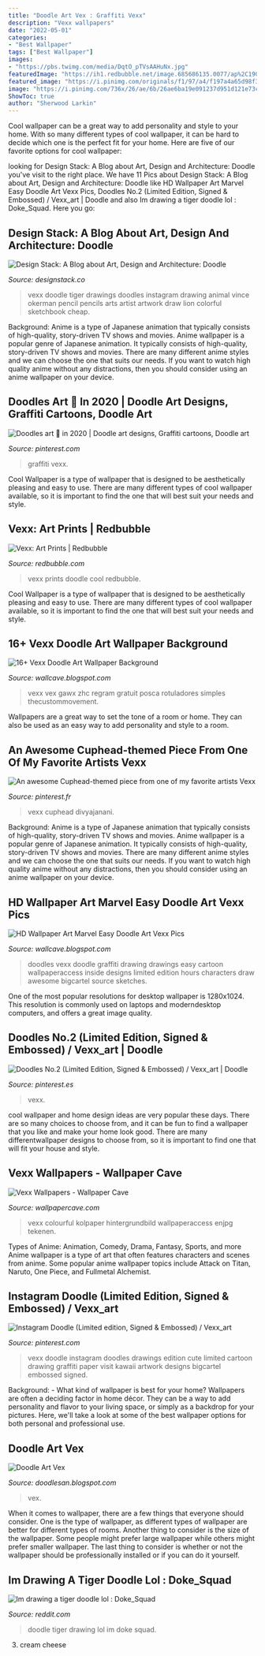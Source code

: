 ```yaml
---
title: "Doodle Art Vex : Graffiti Vexx"
description: "Vexx wallpapers"
date: "2022-05-01"
categories:
- "Best Wallpaper"
tags: ["Best Wallpaper"]
images:
- "https://pbs.twimg.com/media/DqtO_pTVsAAHuNx.jpg"
featuredImage: "https://ih1.redbubble.net/image.685686135.0077/ap%2C190x210%2C12x16%2C1%2Cf8f8f8%2Ct-pad%2C210x230%2Cf8f8f8.lite-1u1.jpg"
featured_image: "https://i.pinimg.com/originals/f1/97/a4/f197a4a65d98f3ddd91d3f01c2ea8adc.jpg"
image: "https://i.pinimg.com/736x/26/ae/6b/26ae6ba19e091237d951d121e73c4a78.jpg"
ShowToc: true
author: "Sherwood Larkin"
---
```



Cool wallpaper can be a great way to add personality and style to your home. With so many different types of cool wallpaper, it can be hard to decide which one is the perfect fit for your home. Here are five of our favorite options for cool wallpaper: 

	

		
looking for Design Stack: A Blog about Art, Design and Architecture: Doodle you've visit to the right place. We have 11 Pics about Design Stack: A Blog about Art, Design and Architecture: Doodle like HD Wallpaper Art Marvel Easy Doodle Art Vexx Pics, Doodles No.2 (Limited Edition, Signed &amp; Embossed) / Vexx_art | Doodle and also Im drawing a tiger doodle lol : Doke_Squad. Here you go:
		
    
## Design Stack: A Blog About Art, Design And Architecture: Doodle

<img loading=lazy src="https://4.bp.blogspot.com/-8BZqO-d0C0I/Wb6wZNdK6NI/AAAAAAABIaA/xdYvcyDNwKMlGqVtFvTUscEba-MIlN8oQCKgBGAs/s1600/08-Tiger-Vince-Okerman-vexx-Doodle-Drawings-that-Brightenup-your-Day-www-designstack-co.jpg" onerror="this.onerror=null;this.src='https://tse1.mm.bing.net/th?id=OIP.yoLuPnPIUXIby1DbaO1qqgHaHa&amp;pid=15.1';" alt="Design Stack: A Blog about Art, Design and Architecture: Doodle">

_Source: designstack.co_

>vexx doodle tiger drawings doodles instagram drawing animal vince okerman pencil pencils arts artist artwork draw lion colorful sketchbook cheap. 

	

Background: Anime is a type of Japanese animation that typically consists of high-quality, story-driven TV shows and movies.
Anime wallpaper is a popular genre of Japanese animation. It typically consists of high-quality, story-driven TV shows and movies. There are many different anime styles and we can choose the one that suits our needs. If you want to watch high quality anime without any distractions, then you should consider using an anime wallpaper on your device.

    
## Doodles Art 🎨 In 2020 | Doodle Art Designs, Graffiti Cartoons, Doodle Art

<img loading=lazy src="https://i.pinimg.com/736x/26/ae/6b/26ae6ba19e091237d951d121e73c4a78.jpg" onerror="this.onerror=null;this.src='https://tse4.mm.bing.net/th?id=OIP.-Lq4Yl8wsUTU_5CvXKJjeAHaHL&amp;pid=15.1';" alt="Doodles art 🎨 in 2020 | Doodle art designs, Graffiti cartoons, Doodle art">

_Source: pinterest.com_

>graffiti vexx. 

	

Cool Wallpaper is a type of wallpaper that is designed to be aesthetically pleasing and easy to use. There are many different types of cool wallpaper available, so it is important to find the one that will best suit your needs and style.

    
## Vexx: Art Prints | Redbubble

<img loading=lazy src="https://ih1.redbubble.net/image.685686135.0077/ap%2C190x210%2C12x16%2C1%2Cf8f8f8%2Ct-pad%2C210x230%2Cf8f8f8.lite-1u1.jpg" onerror="this.onerror=null;this.src='https://tse1.mm.bing.net/th?id=OIP.Jsd2oIWtiAtqQg_d7kDQpgAAAA&amp;pid=15.1';" alt="Vexx: Art Prints | Redbubble">

_Source: redbubble.com_

>vexx prints doodle cool redbubble. 

	

Cool Wallpaper is a type of wallpaper that is designed to be aesthetically pleasing and easy to use. There are many different types of cool wallpaper available, so it is important to find the one that will best suit your needs and style.

    
## 16+ Vexx Doodle Art Wallpaper Background

<img loading=lazy src="https://pbs.twimg.com/media/DqtO_pTVsAAHuNx.jpg" onerror="this.onerror=null;this.src='https://tse1.mm.bing.net/th?id=OIP.RlzATPv8j6os1Q8KmPukTQHaHa&amp;pid=15.1';" alt="16+ Vexx Doodle Art Wallpaper Background">

_Source: wallcave.blogspot.com_

>vexx vex gawx zhc regram gratuit posca rotuladores simples thecustommovement. 

	

Wallpapers are a great way to set the tone of a room or home. They can also be used as an easy way to add personality and style to a room.

    
## An Awesome Cuphead-themed Piece From One Of My Favorite Artists Vexx

<img loading=lazy src="https://i.pinimg.com/originals/f1/97/a4/f197a4a65d98f3ddd91d3f01c2ea8adc.jpg" onerror="this.onerror=null;this.src='https://tse4.mm.bing.net/th?id=OIP.jP9m4NBcEeMp_treU_p-HAHaEK&amp;pid=15.1';" alt="An awesome Cuphead-themed piece from one of my favorite artists Vexx">

_Source: pinterest.fr_

>vexx cuphead divyajanani. 

	

Background: Anime is a type of Japanese animation that typically consists of high-quality, story-driven TV shows and movies.
Anime wallpaper is a popular genre of Japanese animation. It typically consists of high-quality, story-driven TV shows and movies. There are many different anime styles and we can choose the one that suits our needs. If you want to watch high quality anime without any distractions, then you should consider using an anime wallpaper on your device.

    
## HD Wallpaper Art Marvel Easy Doodle Art Vexx Pics

<img loading=lazy src="https://wallpaperaccess.com/full/2407831.jpg" onerror="this.onerror=null;this.src='https://tse1.mm.bing.net/th?id=OIP.xW7TWaBu_mq3YujWWRN5ZAHaKe&amp;pid=15.1';" alt="HD Wallpaper Art Marvel Easy Doodle Art Vexx Pics">

_Source: wallcave.blogspot.com_

>doodles vexx doodle graffiti drawing drawings easy cartoon wallpaperaccess inside designs limited edition hours characters draw awesome bigcartel source sketches. 

	

One of the most popular resolutions for desktop wallpaper is 1280x1024. This resolution is commonly used on laptops and moderndesktop computers, and offers a great image quality.

    
## Doodles No.2 (Limited Edition, Signed &amp; Embossed) / Vexx_art | Doodle

<img loading=lazy src="https://i.pinimg.com/736x/8f/57/1f/8f571f53637fac85c07e0e69790e0a8a--doodle-art-vexx-art-doodles.jpg" onerror="this.onerror=null;this.src='https://tse3.mm.bing.net/th?id=OIP.DCD_IrpqiIPMJWi-lYpBkwHaKd&amp;pid=15.1';" alt="Doodles No.2 (Limited Edition, Signed &amp; Embossed) / Vexx_art | Doodle">

_Source: pinterest.es_

>vexx. 

	

cool wallpaper and home design ideas are very popular these days. There are so many choices to choose from, and it can be fun to find a wallpaper that you like and make your home look good. There are many differentwallpaper designs to choose from, so it is important to find one that will fit your house and style.

    
## Vexx Wallpapers - Wallpaper Cave

<img loading=lazy src="https://wallpapercave.com/wp/wp5172993.jpg" onerror="this.onerror=null;this.src='https://tse4.mm.bing.net/th?id=OIP.9iMS7n46tmFM3wSDQ8gCrAHaEK&amp;pid=15.1';" alt="Vexx Wallpapers - Wallpaper Cave">

_Source: wallpapercave.com_

>vexx colourful kolpaper hintergrundbild wallpaperaccess enjpg tekenen. 

	

Types of Anime: Animation, Comedy, Drama, Fantasy, Sports, and more
Anime wallpaper is a type of art that often features characters and scenes from anime. Some popular anime wallpaper topics include Attack on Titan, Naruto, One Piece, and Fullmetal Alchemist.

    
## Instagram Doodle (Limited Edition, Signed &amp; Embossed) / Vexx_art

<img loading=lazy src="https://i.pinimg.com/originals/ed/2c/e8/ed2ce8c2e8f17a6ba1018785bb623d61.jpg" onerror="this.onerror=null;this.src='https://tse1.mm.bing.net/th?id=OIP.278i95AeyP0vtxRdOXu3_AHaFP&amp;pid=15.1';" alt="Instagram Doodle (Limited edition, Signed &amp; Embossed) / Vexx_art">

_Source: pinterest.com_

>vexx doodle instagram doodles drawings edition cute limited cartoon drawing graffiti paper visit kawaii artwork designs bigcartel embossed signed. 

	

Background: - What kind of wallpaper is best for your home?
Wallpapers are often a deciding factor in home décor. They can be a way to add personality and flavor to your living space, or simply as a backdrop for your pictures. Here, we'll take a look at some of the best wallpaper options for both personal and professional use.

    
## Doodle Art Vex

<img loading=lazy src="https://lh5.googleusercontent.com/proxy/MCNYS4IvHq0jL5OX7spdWCcYy_8ES8r-fwaRu2wKlaykPRLABKnVyDwIdwqUELgJdvxriYHaS-4dT2i_1gM4MGbMpiQVuG9x=w1200-h630-pd" onerror="this.onerror=null;this.src='https://tse4.mm.bing.net/th?id=OIP.2hPgggSDqKNYoJGtFGgwYAHaD4&amp;pid=15.1';" alt="Doodle Art Vex">

_Source: doodlesan.blogspot.com_

>vex. 

	

When it comes to wallpaper, there are a few things that everyone should consider. One is the type of wallpaper, as different types of wallpaper are better for different types of rooms. Another thing to consider is the size of the wallpaper. Some people might prefer large wallpaper while others might prefer smaller wallpaper. The last thing to consider is whether or not the wallpaper should be professionally installed or if you can do it yourself.

    
## Im Drawing A Tiger Doodle Lol : Doke_Squad

<img loading=lazy src="https://preview.redd.it/g5uh688orns21.jpg?auto=webp&amp;s=47d120f744ed6f73088df6e6a35974f3dbb90fd8" onerror="this.onerror=null;this.src='https://tse1.mm.bing.net/th?id=OIP.NM1isp6-yK5fsVsXQyO8jwHaJQ&amp;pid=15.1';" alt="Im drawing a tiger doodle lol : Doke_Squad">

_Source: reddit.com_

>doodle tiger drawing lol im doke squad. 

	

3. cream cheese 

